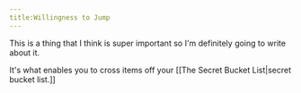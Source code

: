 ```yaml
---
title:Willingness to Jump
---
```


This is a thing that I think is super important so I'm definitely going to write about it.

It's what enables you to cross items off your [[The Secret Bucket List|secret bucket list.]]